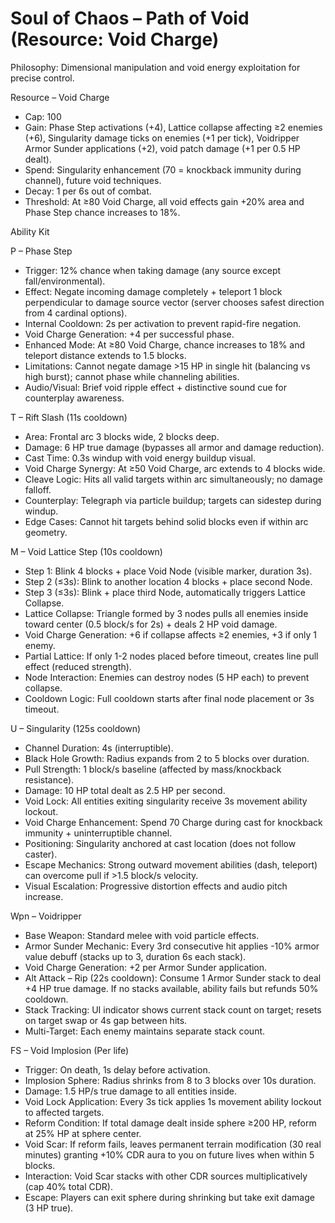 # Soul of Chaos – Path of Void (Resource: Void Charge)

Philosophy: Dimensional manipulation and void energy exploitation for precise control.

Resource – Void Charge
- Cap: 100
- Gain: Phase Step activations (+4), Lattice collapse affecting ≥2 enemies (+6), Singularity damage ticks on enemies (+1 per tick), Voidripper Armor Sunder applications (+2), void patch damage (+1 per 0.5 HP dealt).
- Spend: Singularity enhancement (70 = knockback immunity during channel), future void techniques.
- Decay: 1 per 6s out of combat.
- Threshold: At ≥80 Void Charge, all void effects gain +20% area and Phase Step chance increases to 18%.

Ability Kit

P – Phase Step
- Trigger: 12% chance when taking damage (any source except fall/environmental).
- Effect: Negate incoming damage completely + teleport 1 block perpendicular to damage source vector (server chooses safest direction from 4 cardinal options).
- Internal Cooldown: 2s per activation to prevent rapid-fire negation.
- Void Charge Generation: +4 per successful phase.
- Enhanced Mode: At ≥80 Void Charge, chance increases to 18% and teleport distance extends to 1.5 blocks.
- Limitations: Cannot negate damage >15 HP in single hit (balancing vs high burst); cannot phase while channeling abilities.
- Audio/Visual: Brief void ripple effect + distinctive sound cue for counterplay awareness.

T – Rift Slash (11s cooldown)
- Area: Frontal arc 3 blocks wide, 2 blocks deep.
- Damage: 6 HP true damage (bypasses all armor and damage reduction).
- Cast Time: 0.3s windup with void energy buildup visual.
- Void Charge Synergy: At ≥50 Void Charge, arc extends to 4 blocks wide.
- Cleave Logic: Hits all valid targets within arc simultaneously; no damage falloff.
- Counterplay: Telegraph via particle buildup; targets can sidestep during windup.
- Edge Cases: Cannot hit targets behind solid blocks even if within arc geometry.

M – Void Lattice Step (10s cooldown)
- Step 1: Blink 4 blocks + place Void Node (visible marker, duration 3s).
- Step 2 (≤3s): Blink to another location 4 blocks + place second Node.
- Step 3 (≤3s): Blink + place third Node, automatically triggers Lattice Collapse.
- Lattice Collapse: Triangle formed by 3 nodes pulls all enemies inside toward center (0.5 block/s for 2s) + deals 2 HP void damage.
- Void Charge Generation: +6 if collapse affects ≥2 enemies, +3 if only 1 enemy.
- Partial Lattice: If only 1-2 nodes placed before timeout, creates line pull effect (reduced strength).
- Node Interaction: Enemies can destroy nodes (5 HP each) to prevent collapse.
- Cooldown Logic: Full cooldown starts after final node placement or 3s timeout.

U – Singularity (125s cooldown)
- Channel Duration: 4s (interruptible).
- Black Hole Growth: Radius expands from 2 to 5 blocks over duration.
- Pull Strength: 1 block/s baseline (affected by mass/knockback resistance).
- Damage: 10 HP total dealt as 2.5 HP per second.
- Void Lock: All entities exiting singularity receive 3s movement ability lockout.
- Void Charge Enhancement: Spend 70 Charge during cast for knockback immunity + uninterruptible channel.
- Positioning: Singularity anchored at cast location (does not follow caster).
- Escape Mechanics: Strong outward movement abilities (dash, teleport) can overcome pull if >1.5 block/s velocity.
- Visual Escalation: Progressive distortion effects and audio pitch increase.

Wpn – Voidripper
- Base Weapon: Standard melee with void particle effects.
- Armor Sunder Mechanic: Every 3rd consecutive hit applies -10% armor value debuff (stacks up to 3, duration 6s each stack).
- Void Charge Generation: +2 per Armor Sunder application.
- Alt Attack – Rip (22s cooldown): Consume 1 Armor Sunder stack to deal +4 HP true damage. If no stacks available, ability fails but refunds 50% cooldown.
- Stack Tracking: UI indicator shows current stack count on target; resets on target swap or 4s gap between hits.
- Multi-Target: Each enemy maintains separate stack count.

FS – Void Implosion (Per life)
- Trigger: On death, 1s delay before activation.
- Implosion Sphere: Radius shrinks from 8 to 3 blocks over 10s duration.
- Damage: 1.5 HP/s true damage to all entities inside.
- Void Lock Application: Every 3s tick applies 1s movement ability lockout to affected targets.
- Reform Condition: If total damage dealt inside sphere ≥200 HP, reform at 25% HP at sphere center.
- Void Scar: If reform fails, leaves permanent terrain modification (30 real minutes) granting +10% CDR aura to you on future lives when within 5 blocks.
- Interaction: Void Scar stacks with other CDR sources multiplicatively (cap 40% total CDR).
- Escape: Players can exit sphere during shrinking but take exit damage (3 HP true).
